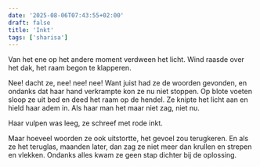 ```yaml
---
date: '2025-08-06T07:43:55+02:00'
draft: false
title: 'Inkt'
tags: ['sharisa']
---
```


Van het ene op het andere moment verdween het licht. Wind raasde over het dak, het raam begon te klapperen. 

Nee! dacht ze, nee! nee! nee! Want juist had ze de woorden gevonden, en ondanks dat haar hand verkrampte kon ze nu niet stoppen. Op blote voeten sloop ze uit bed en deed het raam op de hendel. Ze knipte het licht aan en hield haar adem in. Als haar man het maar niet zag, niet nu.

Haar vulpen was leeg, ze schreef met rode inkt.

Maar hoeveel woorden ze ook uitstortte, het gevoel zou terugkeren. En als ze het teruglas, maanden later, dan zag ze niet meer dan krullen en strepen en vlekken. Ondanks alles kwam ze geen stap dichter bij de oplossing.
